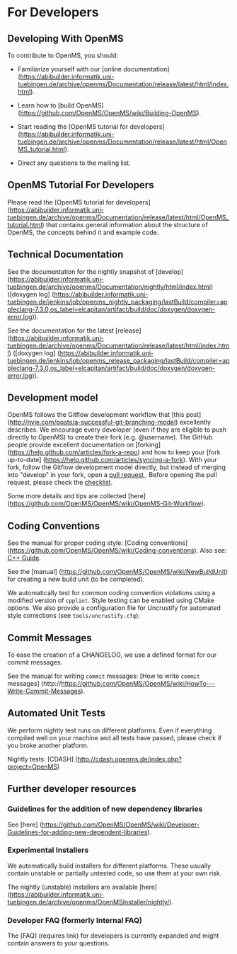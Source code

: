# For Developers

## Developing With OpenMS

To contribute to OpenMS, you should:

* Familiarize yourself with our [online documentation] (https://abibuilder.informatik.uni-tuebingen.de/archive/openms/Documentation/release/latest/html/index.html).

* Learn how to [build OpenMS] (https://github.com/OpenMS/OpenMS/wiki/Building-OpenMS).

* Start reading the [OpenMS tutorial for developers] (https://abibuilder.informatik.uni-tuebingen.de/archive/openms/Documentation/release/latest/html/OpenMS_tutorial.html).

* Direct any questions to the mailing list.

## OpenMS Tutorial For Developers

Please read the [OpenMS tutorial for developers] (https://abibuilder.informatik.uni-tuebingen.de/archive/openms/Documentation/release/latest/html/OpenMS_tutorial.html)
that contains general information about the structure of OpenMS, the concepts
behind it and example code.

## Technical Documentation

See the documentation for the nightly snapshot of [develop] (https://abibuilder.informatik.uni-tuebingen.de/archive/openms/Documentation/nightly/html/index.html) ([doxygen log] (https://abibuilder.informatik.uni-tuebingen.de/jenkins/job/openms_nightly_packaging/lastBuild/compiler=appleclang-7.3.0,os_label=elcapitan/artifact/build/doc/doxygen/doxygen-error.log)).

See the documentation for the latest [release] (https://abibuilder.informatik.uni-tuebingen.de/archive/openms/Documentation/release/latest/html/index.html) ([doxygen log] (https://abibuilder.informatik.uni-tuebingen.de/jenkins/job/openms_release_packaging/lastBuild/compiler=appleclang-7.3.0,os_label=elcapitan/artifact/build/doc/doxygen/doxygen-error.log)).

## Development model

OpenMS follows the Gitflow development workflow that [this post] (http://nvie.com/posts/a-successful-git-branching-model) excellently describes. We encourage every developer (even if they are eligible to push directly to OpenMS) to create their fork (e.g. @username). The GitHub people provide excellent documentation on [forking] (https://help.github.com/articles/fork-a-repo) and how to keep your [fork up-to-date] (https://help.github.com/articles/syncing-a-fork). With your fork, follow the Gitflow development model directly, but instead of merging into "develop" in your fork, open a [pull request ](https://help.github.com/articles/using-pull-requests). Before opening the pull request, please check the [checklist](https://github.com/OpenMS/OpenMS/wiki/Pull-Request-Checklist).

Some more details and tips are collected [here] (https://github.com/OpenMS/OpenMS/wiki/OpenMS-Git-Workflow).

## Coding Conventions

See the manual for proper coding style: [Coding conventions] (https://github.com/OpenMS/OpenMS/wiki/Coding-conventions).
Also see: [C++ Guide](http://https://github.com/OpenMS/OpenMS/wiki/Cpp-Guide).

See the [manual] (https://github.com/OpenMS/OpenMS/wiki/NewBuildUnit) for creating a new build unit (to be completed).

We automatically test for common coding convention violations using a modified version of `cpplint`.
Style testing can be enabled using CMake options. We also provide a configuration file for Uncrustify for automated style corrections (see `tools/uncrustify.cfg`).

## Commit Messages

To ease the creation of a CHANGELOG, we use a defined format for our commit messages.

See the manual for writing `commit` messages: [How to write `commit` messages] (http://https://github.com/OpenMS/OpenMS/wiki/HowTo---Write-Commit-Messages).

## Automated Unit Tests

We perform nightly test runs on different platforms. Even if everything compiled well on your machine and all tests have passed, please check if you broke another platform.

Nightly tests: [CDASH] (http://cdash.openms.de/index.php?project=OpenMS)

## Further developer resources

### Guidelines for the addition of new dependency libraries

See [here] (https://github.com/OpenMS/OpenMS/wiki/Developer-Guidelines-for-adding-new-dependent-libraries).

### Experimental Installers

We automatically build installers for different platforms. These usually contain unstable or partially untested code, so use them at your own risk.

The nightly (unstable) installers are available [here] (https://abibuilder.informatik.uni-tuebingen.de/archive/openms/OpenMSInstaller/nightly/).

### Developer FAQ (formerly Internal FAQ)

The [FAQ] (requires link) for developers is currently expanded and might contain answers to your questions.


